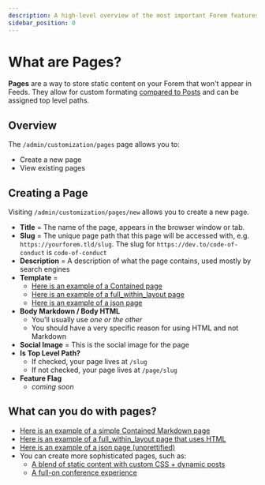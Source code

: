 ```yaml
---
description: A high-level overview of the most important Forem features.
sidebar_position: 0
---
```


# What are Pages?

**Pages** are a way to store static content on your Forem that won't appear in Feeds. They allow for custom formating [compared to Posts](https://admin.forem.com/docs/_forem-basics/what_are_posts) and can be assigned top level paths.

## Overview

The `/admin/customization/pages` page allows you to:

* Create a new page
* View existing pages

## Creating a Page

Visiting `/admin/customization/pages/new` allows you to create a new page.

* **Title** = The name of the page, appears in the browser window or tab.
* **Slug** = The unique page path that this page will be accessed with, e.g. `https://yourforem.tld/slug`. The slug for `https://dev.to/code-of-conduct` is `code-of-conduct`
* **Description** = A description of what the page contains, used mostly by search engines
* **Template** =  
  * [Here is an example of a Contained page](https://dev.to/about)
  * [Here is an example of a full\_within\_layout page](https://dev.to/downloads)
  * [Here is an example of a json page](https://dev.to/page/codeland_schedule)
* **Body Markdown / Body HTML**
  * You'll usually use _one or the other_
  * You should have a very specific reason for using HTML and not Markdown
* **Social Image** = This is the social image for the page
* **Is Top Level Path?**
  * If checked, your page lives at `/slug`
  * If not checked, your page lives at `/page/slug`
* **Feature Flag**
  * _coming soon_

## What can you do with pages?

* [Here is an example of a simple Contained Markdown page](https://dev.to/about)
* [Here is an example of a full\_within\_layout page that uses HTML](https://dev.to/downloads)
* [Here is an example of a json page \(unprettified\)](https://dev.to/page/codeland_schedule)
* You can create more sophisticated pages, such as:
  * [A blend of static content with custom CSS + dynamic posts](https://dev.to/shecoded)
  * [A full-on conference experience](https://dev.to/codeland)
